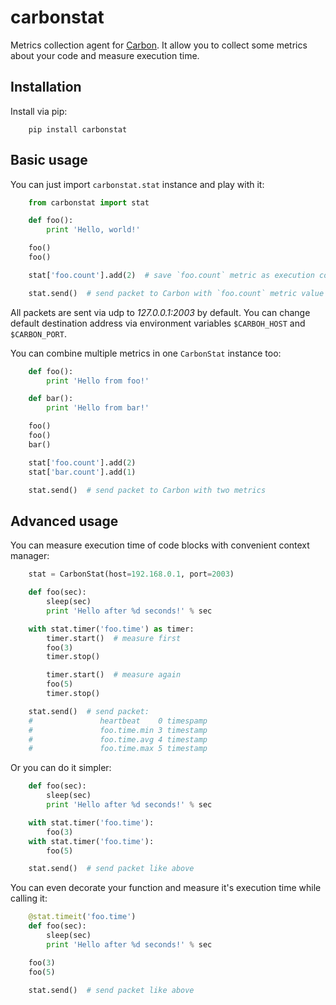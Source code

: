 carbonstat
==========

Metrics collection agent for [Carbon](https://github.com/graphite-project/carbon). It allow you to collect some metrics about your code and measure execution time.


Installation
------------

Install via pip:

```
    pip install carbonstat
```

Basic usage
-----------

You can just import `carbonstat.stat` instance and play with it:


```python
    from carbonstat import stat

    def foo():
        print 'Hello, world!'

    foo()
    foo()

    stat['foo.count'].add(2)  # save `foo.count` metric as execution counter

    stat.send()  # send packet to Carbon with `foo.count` metric value
```

All packets are sent via udp to *127.0.0.1:2003* by default. You can change default destination address via environment variables `$CARBOH_HOST` and `$CARBON_PORT`.

You can combine multiple metrics in one `CarbonStat` instance too:

```python
    def foo():
        print 'Hello from foo!'

    def bar():
        print 'Hello from bar!'

    foo()
    foo()
    bar()

    stat['foo.count'].add(2)
    stat['bar.count'].add(1)

    stat.send()  # send packet to Carbon with two metrics
```

Advanced usage
--------------

You can measure execution time of code blocks with convenient context manager:

```python
    stat = CarbonStat(host=192.168.0.1, port=2003)

    def foo(sec):
        sleep(sec)
        print 'Hello after %d seconds!' % sec

    with stat.timer('foo.time') as timer:
        timer.start()  # measure first
        foo(3)
        timer.stop()

        timer.start()  # measure again
        foo(5)
        timer.stop()

    stat.send()  # send packet:
    #               heartbeat    0 timespamp
    #               foo.time.min 3 timestamp
    #               foo.time.avg 4 timestamp
    #               foo.time.max 5 timestamp
```


Or you can do it simpler:

```python
    def foo(sec):
        sleep(sec)
        print 'Hello after %d seconds!' % sec

    with stat.timer('foo.time'):
        foo(3)
    with stat.timer('foo.time'):
        foo(5)

    stat.send()  # send packet like above
```

You can even decorate your function and measure it's execution time while calling it:

```python
    @stat.timeit('foo.time')
    def foo(sec):
        sleep(sec)
        print 'Hello after %d seconds!' % sec

    foo(3)
    foo(5)

    stat.send()  # send packet like above
```
